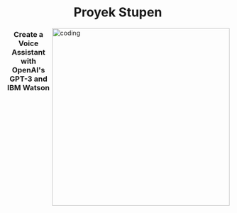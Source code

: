 <h1 align="center">Proyek Stupen</h1>
<img align="right" alt="coding" width="400" src="https://www.google.com/url?sa=i&url=https%3A%2F%2Fwww.pinterest.com%2Fpin%2Fvoice-assistant--539024649149286218%2F&psig=AOvVaw1cZQO5rBFI9CJ2aHAShw8I&ust=1709655223324000&source=images&cd=vfe&opi=89978449&ved=0CBIQjRxqFwoTCMjb55OA24QDFQAAAAAdAAAAABAJ">  


<h3 align="center">Create a Voice Assistant with OpenAI's GPT-3 and IBM Watson</h3>


<p align="left">
</p>
